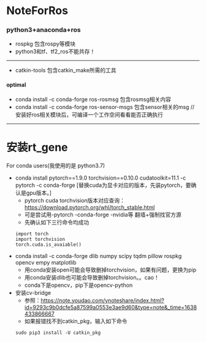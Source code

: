# NoteForRos
### python3+anaconda+ros
* rospkg 包含rospy等模块
* python3和tf、tf2_ros不能共存！
---
* catkin-tools 包含catkin_make所需的工具
#### optimal
* conda install -c conda-forge ros-rosmsg 包含rosmsg相关内容
* conda install -c conda-forge ros-sensor-msgs 包含sensor相关的msg
//安装好ros相关模块后，可编译一个工作空间看看能否正确执行
---



# 安装rt_gene
For conda users(我使用的是 python3.7)
* conda install pytorch==1.9.0 torchvision==0.10.0 cudatoolkit=11.1 -c pytorch -c conda-forge [替换cuda为显卡对应的版本，先装pytorch，要确认是gpu版本。]
  * pytorch cuda torchvision版本对应查询：https://download.pytorch.org/whl/torch_stable.html
  * 可是尝试用-pytorch -conda-forge -nvidia等 翻墙+强制找官方源
  * 先确认如下三行命令均成功
   ```
   import torch
   import torchvision
   torch.cuda.is_avaiable()
   ```
* conda install -c conda-forge dlib numpy scipy tqdm pillow rospkg opencv empy matplotlib
  * 用conda安装open可能会导致删掉torchvision，如果有问题，更换为pip
  * 用conda安装dlib也可能会导致删掉torchvision。。cao！
  * conda下是opencv，pip下是opencv-python
* 安装cv-bridge
  * 参照：https://note.youdao.com/ynoteshare/index.html?id=9293c9b0dcfe5a87599a0553e3ae9d60&type=note&_time=1638433866667
  * 如果报错找不到catkin_pkg，输入如下命令
   ```
   sudo pip3 install -U catkin_pkg
   ```
